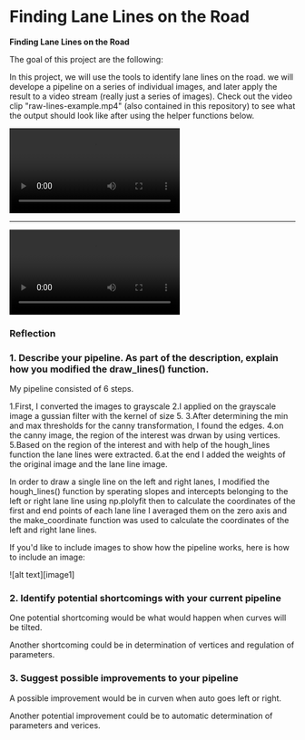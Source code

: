 # **Finding Lane Lines on the Road** 


**Finding Lane Lines on the Road**

The goal of this project are the following:

In this project, we will use the tools to identify lane lines on the road.  we will  develope a pipeline on a series of individual images, and later apply the result to a video stream (really just a series of images). Check out the video clip "raw-lines-example.mp4" (also contained in this repository) to see what the output should look like after using the helper functions below. 

<video controls="controls">
  <source type="video/mp4" src="./test_videos/solidWhiteRight.mp4"></source>
  <p>Your browser does not support the video element.</p>
</video>



---
![Video](./test_videos/solidWhiteRight.mp4)
### Reflection

### 1. Describe your pipeline. As part of the description, explain how you modified the draw_lines() function.

My pipeline consisted of 6 steps.

1.First, I converted the images to grayscale
2.I applied on the grayscale image a gussian filter with the kernel of size 5.
3.After determining the min and max thresholds for the canny transformation, I found the edges.
4.on the canny image, the region of the interest was drwan by using vertices.
5.Based on the region of the interest and with help of the hough_lines function the lane lines were extracted.
6.at the end I added the weights of the original image and the lane line image.


In order to draw a single line on the left and right lanes, I modified the hough_lines() function by sperating slopes and intercepts belonging to the left  or right lane line using np.plolyfit then to calculate the coordinates of the first and end points of each lane line I averaged them on the zero axis and the make_coordinate function was used to calculate the coordinates of the left and right lane lines.

If you'd like to include images to show how the pipeline works, here is how to include an image: 

![alt text][image1]


### 2. Identify potential shortcomings with your current pipeline


One potential shortcoming would be what would happen when curves will be tilted.

Another shortcoming could be in determination of vertices and regulation of parameters. 


### 3. Suggest possible improvements to your pipeline

A possible improvement would be in curven when auto goes left or right.

Another potential improvement could be to automatic determination of parameters and verices.

